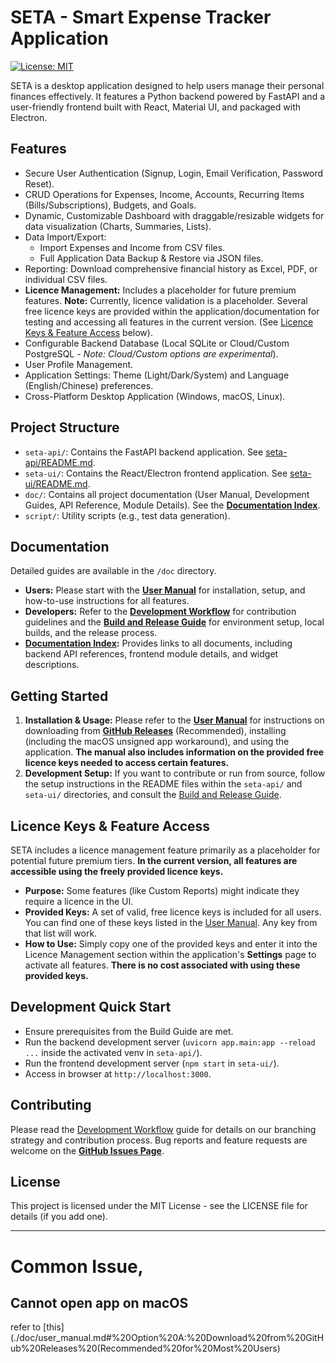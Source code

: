 # SETA - Smart Expense Tracker Application

[![License: MIT](https://img.shields.io/badge/License-MIT-yellow.svg)](https://opensource.org/licenses/MIT) <!-- Optional license badge -->

SETA is a desktop application designed to help users manage their personal finances effectively. It features a Python backend powered by FastAPI and a user-friendly frontend built with React, Material UI, and packaged with Electron.

## Features

*   Secure User Authentication (Signup, Login, Email Verification, Password Reset).
*   CRUD Operations for Expenses, Income, Accounts, Recurring Items (Bills/Subscriptions), Budgets, and Goals.
*   Dynamic, Customizable Dashboard with draggable/resizable widgets for data visualization (Charts, Summaries, Lists).
*   Data Import/Export:
    *   Import Expenses and Income from CSV files.
    *   Full Application Data Backup & Restore via JSON files.
*   Reporting: Download comprehensive financial history as Excel, PDF, or individual CSV files.
*   **Licence Management:** Includes a placeholder for future premium features. **Note:** Currently, licence validation is a placeholder. Several free licence keys are provided within the application/documentation for testing and accessing all features in the current version. (See [Licence Keys & Feature Access](#licence-keys--feature-access) below).
*   Configurable Backend Database (Local SQLite or Cloud/Custom PostgreSQL - *Note: Cloud/Custom options are experimental*).
*   User Profile Management.
*   Application Settings: Theme (Light/Dark/System) and Language (English/Chinese) preferences.
*   Cross-Platform Desktop Application (Windows, macOS, Linux).

## Project Structure

*   `seta-api/`: Contains the FastAPI backend application. See [seta-api/README.md](./seta-api/README.md).
*   `seta-ui/`: Contains the React/Electron frontend application. See [seta-ui/README.md](./seta-ui/README.md).
*   `doc/`: Contains all project documentation (User Manual, Development Guides, API Reference, Module Details). See the **[Documentation Index](./doc/README.md)**.
*   `script/`: Utility scripts (e.g., test data generation).

## Documentation

Detailed guides are available in the `/doc` directory.

*   **Users:** Please start with the **[User Manual](./doc/user_manual.md)** for installation, setup, and how-to-use instructions for all features.
*   **Developers:** Refer to the **[Development Workflow](./doc/development_workflow.md)** for contribution guidelines and the **[Build and Release Guide](./doc/build_and_release.md)** for environment setup, local builds, and the release process.
*   **[Documentation Index](./doc/README.md):** Provides links to all documents, including backend API references, frontend module details, and widget descriptions.

## Getting Started

1.  **Installation & Usage:** Please refer to the **[User Manual](./doc/user_manual.md)** for instructions on downloading from **[GitHub Releases](https://github.com/sokinpui/3100_Project/releases)** (Recommended), installing (including the macOS unsigned app workaround), and using the application. **The manual also includes information on the provided free licence keys needed to access certain features.**
2.  **Development Setup:** If you want to contribute or run from source, follow the setup instructions in the README files within the `seta-api/` and `seta-ui/` directories, and consult the [Build and Release Guide](./doc/build_and_release.md).

## Licence Keys & Feature Access

SETA includes a licence management feature primarily as a placeholder for potential future premium tiers. **In the current version, all features are accessible using the freely provided licence keys.**

*   **Purpose:** Some features (like Custom Reports) might indicate they require a licence in the UI.
*   **Provided Keys:** A set of valid, free licence keys is included for all users. You can find one of these keys listed in the [User Manual](./doc/user_manual.md). Any key from that list will work.
*   **How to Use:** Simply copy one of the provided keys and enter it into the Licence Management section within the application's **Settings** page to activate all features. **There is no cost associated with using these provided keys.**

## Development Quick Start

*   Ensure prerequisites from the Build Guide are met.
*   Run the backend development server (`uvicorn app.main:app --reload ...` inside the activated venv in `seta-api/`).
*   Run the frontend development server (`npm start` in `seta-ui/`).
*   Access in browser at `http://localhost:3000`.

## Contributing

Please read the [Development Workflow](./doc/development_workflow.md) guide for details on our branching strategy and contribution process. Bug reports and feature requests are welcome on the **[GitHub Issues Page](https://github.com/sokinpui/3100_Project/issues)**.

## License

This project is licensed under the MIT License - see the LICENSE file for details (if you add one).


---

# Common Issue,
## Cannot open app on macOS
refer to [this](./doc/user_manual.md#%20Option%20A:%20Download%20from%20GitHub%20Releases%20(Recommended%20for%20Most%20Users)

